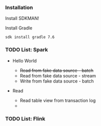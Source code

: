 ### Installation

Install SDKMAN!


Install Gradle
```
sdk install gradle 7.6
```



### TODO List: Spark
* Hello World
  * ~~Read from fake data source - batch~~
  * Read from fake data source - stream
  * Write from fake data source - batch
  
* Read
  * Read table view from transaction log
  * 
  



### TODO List: Flink


